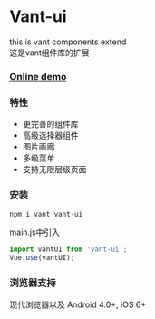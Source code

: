 # Vant-ui
this is vant components extend  
这是vant组件库的扩展

### [Online demo](http://moerj.com/vant-ui/#/demo-markdown)

### 特性
- 更完善的组件库
- 高级选择器组件
- 图片画廊
- 多级菜单
- 支持无限层级页面

### 安装
```node
npm i vant vant-ui
```

main.js中引入
```js
import vantUI from 'vant-ui';
Vue.use(vantUI);
```

### 浏览器支持
现代浏览器以及 Android 4.0+, iOS 6+